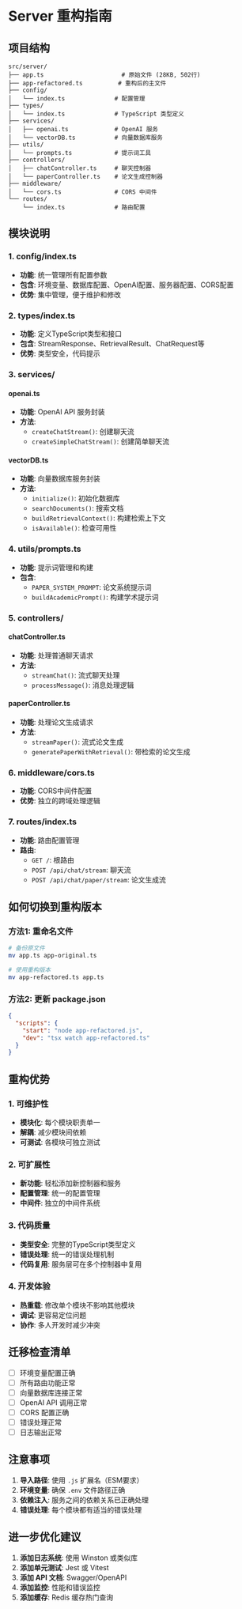 # Server 重构指南

## 项目结构

```
src/server/
├── app.ts                      # 原始文件 (28KB, 502行)
├── app-refactored.ts          # 重构后的主文件
├── config/
│   └── index.ts              # 配置管理
├── types/
│   └── index.ts              # TypeScript 类型定义
├── services/
│   ├── openai.ts             # OpenAI 服务
│   └── vectorDB.ts           # 向量数据库服务
├── utils/
│   └── prompts.ts            # 提示词工具
├── controllers/
│   ├── chatController.ts     # 聊天控制器
│   └── paperController.ts    # 论文生成控制器
├── middleware/
│   └── cors.ts               # CORS 中间件
└── routes/
    └── index.ts              # 路由配置
```

## 模块说明

### 1. config/index.ts
- **功能**: 统一管理所有配置参数
- **包含**: 环境变量、数据库配置、OpenAI配置、服务器配置、CORS配置
- **优势**: 集中管理，便于维护和修改

### 2. types/index.ts
- **功能**: 定义TypeScript类型和接口
- **包含**: StreamResponse、RetrievalResult、ChatRequest等
- **优势**: 类型安全，代码提示

### 3. services/
#### openai.ts
- **功能**: OpenAI API 服务封装
- **方法**: 
  - `createChatStream()`: 创建聊天流
  - `createSimpleChatStream()`: 创建简单聊天流

#### vectorDB.ts
- **功能**: 向量数据库服务封装
- **方法**: 
  - `initialize()`: 初始化数据库
  - `searchDocuments()`: 搜索文档
  - `buildRetrievalContext()`: 构建检索上下文
  - `isAvailable()`: 检查可用性

### 4. utils/prompts.ts
- **功能**: 提示词管理和构建
- **包含**: 
  - `PAPER_SYSTEM_PROMPT`: 论文系统提示词
  - `buildAcademicPrompt()`: 构建学术提示词

### 5. controllers/
#### chatController.ts
- **功能**: 处理普通聊天请求
- **方法**: 
  - `streamChat()`: 流式聊天处理
  - `processMessage()`: 消息处理逻辑

#### paperController.ts
- **功能**: 处理论文生成请求
- **方法**: 
  - `streamPaper()`: 流式论文生成
  - `generatePaperWithRetrieval()`: 带检索的论文生成

### 6. middleware/cors.ts
- **功能**: CORS中间件配置
- **优势**: 独立的跨域处理逻辑

### 7. routes/index.ts
- **功能**: 路由配置管理
- **路由**: 
  - `GET /`: 根路由
  - `POST /api/chat/stream`: 聊天流
  - `POST /api/chat/paper/stream`: 论文生成流

## 如何切换到重构版本

### 方法1: 重命名文件
```bash
# 备份原文件
mv app.ts app-original.ts

# 使用重构版本
mv app-refactored.ts app.ts
```

### 方法2: 更新 package.json
```json
{
  "scripts": {
    "start": "node app-refactored.js",
    "dev": "tsx watch app-refactored.ts"
  }
}
```

## 重构优势

### 1. 可维护性
- **模块化**: 每个模块职责单一
- **解耦**: 减少模块间依赖
- **可测试**: 各模块可独立测试

### 2. 可扩展性
- **新功能**: 轻松添加新控制器和服务
- **配置管理**: 统一的配置管理
- **中间件**: 独立的中间件系统

### 3. 代码质量
- **类型安全**: 完整的TypeScript类型定义
- **错误处理**: 统一的错误处理机制
- **代码复用**: 服务层可在多个控制器中复用

### 4. 开发体验
- **热重载**: 修改单个模块不影响其他模块
- **调试**: 更容易定位问题
- **协作**: 多人开发时减少冲突

## 迁移检查清单

- [ ] 环境变量配置正确
- [ ] 所有路由功能正常
- [ ] 向量数据库连接正常
- [ ] OpenAI API 调用正常
- [ ] CORS 配置正确
- [ ] 错误处理正常
- [ ] 日志输出正常

## 注意事项

1. **导入路径**: 使用 `.js` 扩展名（ESM要求）
2. **环境变量**: 确保 `.env` 文件路径正确
3. **依赖注入**: 服务之间的依赖关系已正确处理
4. **错误处理**: 每个模块都有适当的错误处理

## 进一步优化建议

1. **添加日志系统**: 使用 Winston 或类似库
2. **添加单元测试**: Jest 或 Vitest
3. **添加 API 文档**: Swagger/OpenAPI
4. **添加监控**: 性能和错误监控
5. **添加缓存**: Redis 缓存热门查询 